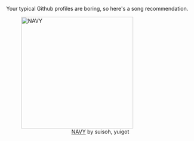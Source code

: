 Your typical Github profiles are boring, so here's a song recommendation.
<figure><img width="300" height="300" src="https://i.scdn.co/image/ab67616d0000b273e6d4f0be36642a3e42cdb043" alt="NAVY" /><figcaption align="center"><a href="https://open.spotify.com/track/5Sou9lF8hI8szJ4pjMBnOK" target="_blank">NAVY</a> by suisoh, yuigot</figcaption></figure>
